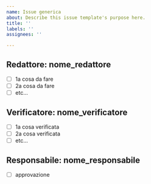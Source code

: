 ```yaml
---
name: Issue generica
about: Describe this issue template's purpose here.
title: ''
labels: ''
assignees: ''

---
```


## Redattore: nome_redattore
- [ ] 1a cosa da fare
- [ ] 2a cosa da fare
- [ ] etc...

## Verificatore: nome_verificatore
- [ ] 1a cosa verificata
- [ ] 2a cosa verificata
- [ ] etc...

## Responsabile: nome_responsabile
- [ ] approvazione
